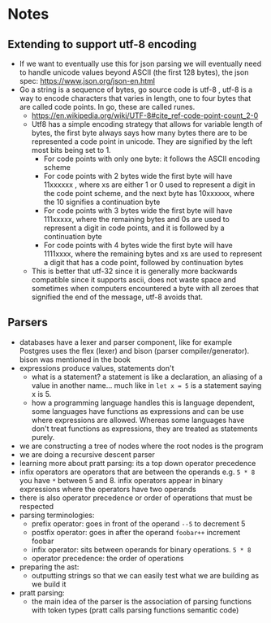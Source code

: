 # Notes

## Extending to support utf-8 encoding

- If we want to eventually use this for json parsing we will eventually need to handle unicode values beyond ASCII (the first 128 bytes), the json spec: https://www.json.org/json-en.html
- Go a string is a sequence of bytes, go source code is utf-8 , utf-8 is a way to encode characters that varies in length, one to four bytes that are called code points. In go, these are called runes.
  - https://en.wikipedia.org/wiki/UTF-8#cite_ref-code-point-count_2-0
  - Utf8 has a simple encoding strategy that allows for variable length of bytes, the first byte always says how many bytes there are to be represented a code point in unicode. They are signified by the left most bits being set to 1.
    - For code points with only one byte: it follows the ASCII encoding scheme
    - For code points with 2 bytes wide the first byte will have 11xxxxxx , where xs are either 1 or 0 used to represent a digit in the code point scheme, and the next byte has 10xxxxxx, where the 10 signifies a continuation byte
    - For code points with 3 bytes wide the first byte will have 111xxxxx, where the remaining bytes and 0s are used to represent a digit in code points, and it is followed by a continuation byte
    - For code points with 4 bytes wide the first byte will have 1111xxxx, where the remaining bytes and xs are used to represent a digit that has a code point, followed by continuation bytes
  - This is better that utf-32 since it is generally more backwards compatible since it supports ascii, does not waste space and sometimes when computers encountered a byte with all zeroes that signified the end of the message, utf-8 avoids that.

## Parsers

- databases have a lexer and parser component, like for example Postgres uses the flex (lexer) and bison (parser compiler/generator). bison was mentioned in the book
- expressions produce values, statements don't
  - what is a statement? a statement is like a declaration, an aliasing of a value in another name... much like in `let x = 5` is a statement saying x is 5.
  - how a programming language handles this is language dependent, some languages have functions as expressions and can be use where expressions are allowed. Whereas some languages have don't treat functions as expressions, they are treated as statements purely.
- we are constructing a tree of nodes where the root nodes is the program
- we are doing a recursive descent parser
- learning more about pratt parsing: its a top down operator precedence
- infix operators are operators that are between the operands e.g. `5 * 8` you have `*` between 5 and 8. infix operators appear in binary expressions where the operators have two operands
- there is also operator precedence or order of operations that must be respected
- parsing terminologies:
  - prefix operator: goes in front of the operand `--5` to decrement 5
  - postfix operator: goes in after the operand `foobar++` increment foobar
  - infix operator: sits between operands for binary operations. `5 * 8`
  - operator precedence: the order of operations
- preparing the ast:
  - outputting strings so that we can easily test what we are building as we build it
- pratt parsing:
  - the main idea of the parser is the association of parsing functions with token types (pratt calls parsing functions semantic code)
